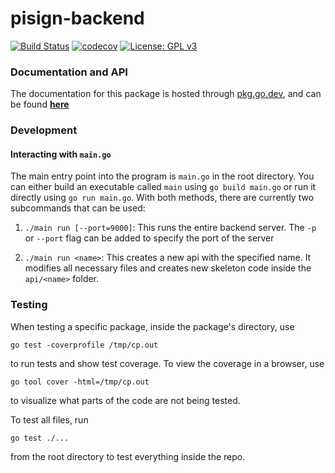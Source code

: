 # pisign-backend
[![Build Status](https://travis-ci.org/pisign/pisign-backend.svg?branch=master)](https://travis-ci.org/pisign/pisign-backend)
[![codecov](https://codecov.io/gh/pisign/pisign-backend/branch/master/graph/badge.svg)](https://codecov.io/gh/pisign/pisign-backend)
[![License: GPL v3](https://img.shields.io/badge/License-GPLv3-blue.svg)](https://www.gnu.org/licenses/gpl-3.0)

### Documentation and API

The documentation for this package is hosted through [pkg.go.dev](pkg.do.dev), and can be found
**[here](https://pkg.go.dev/github.com/pisign/pisign-backend)**

### Development

#### Interacting with `main.go`
The main entry point into the program is `main.go` in the root directory. You can either build an executable called
`main` using `go build main.go` or run it directly using `go run main.go`. With both methods, there are currently
two subcommands that can be used:

1) `./main run [--port=9000]`: This runs the entire backend server. The `-p` or `--port` flag can be
added to specify the port of the server

2) `./main run <name>`: This creates a new api with the specified name. It modifies all necessary files
and creates new skeleton code inside the `api/<name>` folder.


### Testing 

When testing a specific package, inside the package's directory, use 

`go test -coverprofile /tmp/cp.out`

to run tests and show test coverage. To view the coverage in a browser, use 

`go tool cover -html=/tmp/cp.out` 

to visualize what parts of the code are not being tested.

To test all files, run 

`go test ./...`

from the root directory to test everything inside the repo. 

